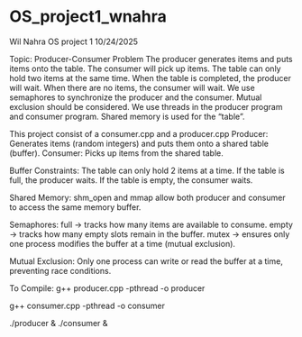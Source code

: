 # OS_project1_wnahra
Wil Nahra
OS project 1
10/24/2025

Topic: Producer-Consumer Problem
The producer generates items and puts items onto the table. The consumer will pick up items.
The table can only hold two items at the same time. When the table is completed, the producer
will wait. When there are no items, the consumer will wait. We use semaphores to synchronize
the producer and the consumer. Mutual exclusion should be considered. We use threads in
the producer program and consumer program. Shared memory is used for the “table”.


This project consist of a consumer.cpp and a producer.cpp
Producer: Generates items (random integers) and puts them onto a shared table (buffer).
Consumer: Picks up items from the shared table.

Buffer Constraints:
The table can only hold 2 items at a time.
If the table is full, the producer waits.
If the table is empty, the consumer waits.

Shared Memory:
shm_open and mmap allow both producer and consumer to access the same memory buffer.

Semaphores:
full -> tracks how many items are available to consume.
empty -> tracks how many empty slots remain in the buffer.
mutex -> ensures only one process modifies the buffer at a time (mutual exclusion).

Mutual Exclusion:
Only one process can write or read the buffer at a time, preventing race conditions.

To Compile:
g++ producer.cpp -pthread -o producer

g++ consumer.cpp -pthread -o consumer

./producer & ./consumer &
